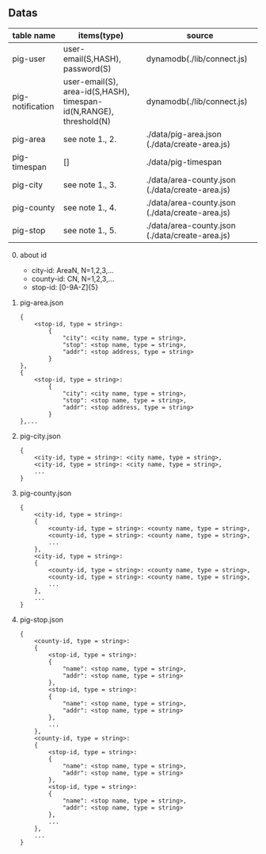 ## Datas
|table name| items(type) | source |
|----------|-------------|--------|
| pig-user | user-email(S,HASH), password(S) | dynamodb(./lib/connect.js)|
|pig-notification| user-email(S), area-id(S,HASH), timespan-id(N,RANGE), threshold(N)|dynamodb(./lib/connect.js)
| pig-area | see note 1., 2. | ./data/pig-area.json (./data/create-area.js) |
| pig-timespan | [] |./data/pig-timespan |
| pig-city | see note 1., 3.| ./data/area-county.json (./data/create-area.js) |
| pig-county | see note 1., 4.| ./data/area-county.json (./data/create-area.js) |
| pig-stop | see note 1., 5.| ./data/area-county.json (./data/create-area.js) |

0. about id
	* city-id: AreaN, N=1,2,3,...
	* county-id: CN, N=1,2,3,...
	* stop-id: [0-9A-Z]{5}
1. pig-area.json
	
	```
	{
		<stop-id, type = string>:
			{
				"city": <city name, type = string>,
				"stop": <stop name, type = string>,
				"addr": <stop address, type = string>
			}
	},
	{
		<stop-id, type = string>:
			{
				"city": <city name, type = string>,
				"stop": <stop name, type = string>,
				"addr": <stop address, type = string>
			}
	},...	
	```


2. pig-city.json

	```
	{
		<city-id, type = string>: <city name, type = string>,
		<city-id, type = string>: <city name, type = string>,
		...		
	} 
	```

3. pig-county.json

	```
	{
		<city-id, type = string>: 
		{
			<county-id, type = string>: <county name, type = string>,
			<county-id, type = string>: <county name, type = string>,
			...	
		},
		<city-id, type = string>: 
		{
			<county-id, type = string>: <county name, type = string>,
			<county-id, type = string>: <county name, type = string>,
			...	
		},
		...
	} 
	```
	
3. pig-stop.json

	```
	{
		<county-id, type = string>: 
		{
			<stop-id, type = string>:
			{
				"name": <stop name, type = string>,
				"addr": <stop name, type = string>
			},
			<stop-id, type = string>:
			{
				"name": <stop name, type = string>,
				"addr": <stop name, type = string>
			},
			...
		},
		<county-id, type = string>: 
		{
			<stop-id, type = string>:
			{
				"name": <stop name, type = string>,
				"addr": <stop name, type = string>
			},
			<stop-id, type = string>:
			{
				"name": <stop name, type = string>,
				"addr": <stop name, type = string>
			},
			...
		},
		...
	} 
	```